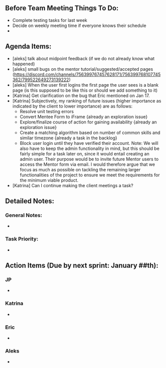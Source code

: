 ## Before Team Meeting Things To Do:
- Complete testing tasks for last week
- Decide on weekly meeting time if everyone knows their schedule
- 

## Agenda Items:
- [aleks] talk about midpoint feedback (if we do not already know what happened)
- [aleks] small bugs on the mentor tutorial/suggested/accepted pages (https://discord.com/channels/756399767457628171/756399768107745362/799522649273139222)
- [aleks] When the user first logins the first page the user sees is a blank page (is this supposed to be like this or should we add something to it)
- [Katrina] Get clarification on the bug that Eric mentioned on Jan 17. 
- [Katrina] Subjectively, my ranking of future issues (higher importance as indicated by the client to lower importance) are as follows: 
  -	Resolve unit testing errors 
  -	Convert Mentee Form to iFrame {already an exploration issue}
  -	Explore/finalize course of action for gaining availability {already an exploration issue}
  -	Create a matching algorithm based on number of common skills and similar timezone {already a task in the backlog}
  -	 Block user login until they have verified their account.
  Note: We will also have to keep the admin functionality in mind, but this should be fairly simple for a task later on, since it would entail creating an admin user. Their purpose would be to invite future Mentor users to access the Mentor form via email. I would therefore argue that we focus as much as possible on tackling the remaining larger functionalities of the project to ensure we meet the requirements for the minimum viable product.
- [Katrina] Can I continue making the client meetings a task?


## Detailed Notes:
### General Notes:
- 

### Task Priority:
- 

## Action Items (Due by next sprint: January ##th):
### JP
- 

### Katrina
- 

### Eric
- 

### Aleks
- 

